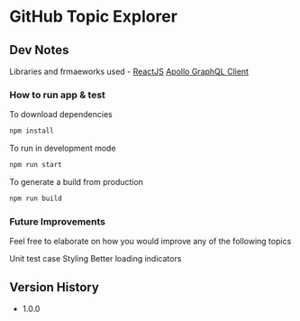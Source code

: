 # GitHub Topic Explorer

## Dev Notes

Libraries and frmaeworks used -
[ReactJS](https://reactjs.org/)
[Apollo GraphQL Client](https://www.apollographql.com/)

### How to run app & test

To download dependencies

```sh
npm install
```

To run in development mode

```sh
npm run start
```

To generate a build from production
```sh
npm run build
```


### Future Improvements

Feel free to elaborate on how you would improve any of the following topics 

Unit test case
Styling
Better loading indicators

## Version History

* 1.0.0